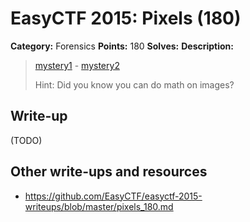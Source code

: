 # EasyCTF 2015: Pixels (180)

**Category:** Forensics
**Points:** 180
**Solves:** 
**Description:**

> [mystery1](https://github.com/EasyCTF/easyctf-2015-writeups/files/mystery1.png) - [mystery2](https://github.com/EasyCTF/easyctf-2015-writeups/files/mystery2.png)
> 
> 
> Hint: Did you know you can do math on images?


## Write-up

(TODO)

## Other write-ups and resources

* <https://github.com/EasyCTF/easyctf-2015-writeups/blob/master/pixels_180.md>

